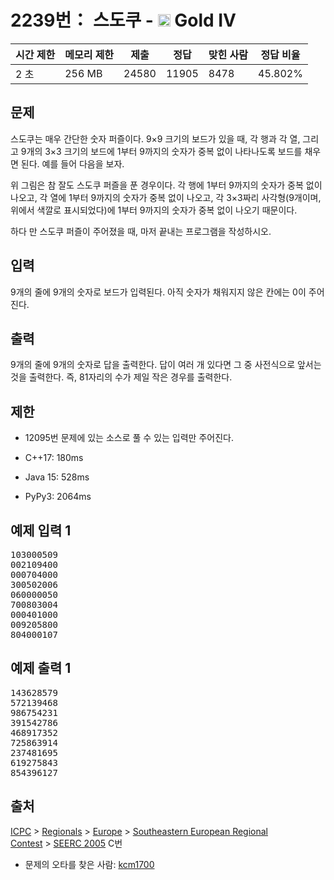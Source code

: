 # 2239번： 스도쿠 - <img src="https://static.solved.ac/tier_small/12.svg" style="height:20px" /> Gold IV



| 시간 제한 | 메모리 제한 | 제출 | 정답 | 맞힌 사람 | 정답 비율 |
| --- | --- | --- | --- | --- | --- |
| 2 초 | 256 MB | 24580 | 11905 | 8478 | 45.802% |
## 문제

스도쿠는 매우 간단한 숫자 퍼즐이다. 9×9 크기의 보드가 있을 때, 각 행과 각 열, 그리고 9개의 3×3 크기의 보드에 1부터 9까지의 숫자가 중복 없이 나타나도록 보드를 채우면 된다. 예를 들어 다음을 보자.



위 그림은 참 잘도 스도쿠 퍼즐을 푼 경우이다. 각 행에 1부터 9까지의 숫자가 중복 없이 나오고, 각 열에 1부터 9까지의 숫자가 중복 없이 나오고, 각 3×3짜리 사각형(9개이며, 위에서 색깔로 표시되었다)에 1부터 9까지의 숫자가 중복 없이 나오기 때문이다.

하다 만 스도쿠 퍼즐이 주어졌을 때, 마저 끝내는 프로그램을 작성하시오.

## 입력

9개의 줄에 9개의 숫자로 보드가 입력된다. 아직 숫자가 채워지지 않은 칸에는 0이 주어진다.

## 출력

9개의 줄에 9개의 숫자로 답을 출력한다. 답이 여러 개 있다면 그 중 사전식으로 앞서는 것을 출력한다. 즉, 81자리의 수가 제일 작은 경우를 출력한다.

## 제한

- 12095번 문제에 있는 소스로 풀 수 있는 입력만 주어진다.
	
	

- C++17: 180ms

- Java 15: 528ms

- PyPy3: 2064ms

## 예제 입력 1

<pre>103000509
002109400
000704000
300502006
060000050
700803004
000401000
009205800
804000107
</pre>
## 예제 출력 1

<pre>143628579
572139468
986754231
391542786
468917352
725863914
237481695
619275843
854396127
</pre>
## 출처

[ICPC](/category/1) > [Regionals](/category/7) > [Europe](/category/10) > [Southeastern European Regional Contest](/category/12) > [SEERC 2005](/category/detail/29) C번

- 문제의 오타를 찾은 사람: [kcm1700](/user/kcm1700)